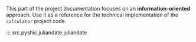 This part of the project documentation focuses on
an **information-oriented** approach. Use it as a
reference for the technical implementation of the
`calculator` project code.

::: src.pyshic.juliandate.juliandate